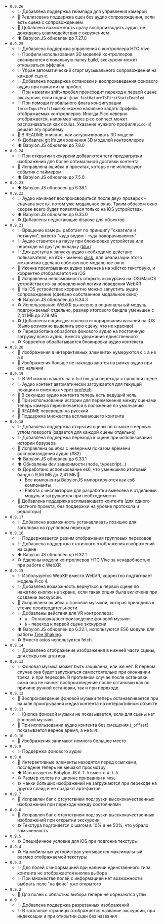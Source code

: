 * `0.9.26`
  * ✨ Добавлена поддержка геймпада для управления камерой
  * 🐛 Реализована поддержка сцен без аудио сопровождения, если есть сцена с сопровождением
  * 🐛 Добавлена возможность сразу воспроизводить аудио, не дожидаясь взаимодействия с окружением
  * ⬆ Babylon.JS обновлен до 7.27.0
* `0.9.25`
  * ✨ Добавлена поддержка управления с контроллера HTC Vive.
  * ✨ Профили использования 3D моделей контроллеров скачиваются в локальную папку build, экскурсия может открываться оффлайн.
  * ✨ Убран автоматический старт музыкального сопровождения на каждой сцене.
  * ✨ Добавлена поддержка остановки и воспроизведения фонового аудио при нажатии на пробел.
  * ✨ При нажатии shift+пробел происходит переход к первой сцене экскурсии, если поднят флаг `fastReturnToFirstStateEnabled`.
  * ✨ При помощи глобального флага конфигурации `forceInputProfileWebXr` можно насильно задать профиль отображаемых контроллеров. Иногда Pico неверно отображается, например через pico connect может распознаваться как oculus. Указание нужного профиля(`pico-4`) решает эту проблему.
  * 📝 В README описано, как актуализировать 3D модели
  * ♻ Добавлен git lfs для хранения 3D моделей контроллеров
  * ⬆ Babylon.JS обновлен до 7.8.0
* `0.9.24`
  * ✨ При открытии экскурсии добавлются теги предзагрузки изображений для более оптимальной доставки контента
  * 🐛 Исправлена ошибка в проектах, которые не используют события с таймером
  * ⬆ Babylon.JS обновлен до 7.5.0
* `0.9.23`
  * ⬆ Babylon.JS обновлен до 6.38.1
* `0.9.22`
  * ✨ Аудио начинает воспроизводиться после двух проверок - сначала жесты, потом уже модальное окно. Таким образом окно скорее всего будет появляться только на iOS устройствах.
  * ⬆ Babylon.JS обновлен до 6.35.0
  * ♻ Добавлены недостающие dispose для объектов
* `0.9.21`
  * ✨ Вращение камеры работает по принципу "схватили и потянули", вместо "куда ведем - туда поворачиваемся"
  * ✨ Аудио ставится на паузу при блокировке устройства или переходе на другую вкладку ([blur](https://developer.mozilla.org/en-US/docs/Web/API/Element/blur_event))
  * ✨ Для доступа к запуску аудио необходимо действие пользователя, на iOS - именно [click](https://developer.mozilla.org/en-US/docs/Web/API/Element/click_event), для реализации этого механизма сделано собственное модальное окно
  * 💄 Иконка проигрывания аудио заменена на жёстко текстовую, и корректно отображается на iOS
  * 🐛 Исправлена невозможность открыть экскурсию на iOS\MacOS устройствах из-за обновленной логики поведения WebXR
  * 🐛 На iOS устройствах корректно можно запустить аудио сопровождение (сделано собственное модальное окно)
  * ⬆ Babylon.JS обновлен до 6.34.3
  * ♻ Использование WebXR вынесено в опциональный модуль, подгружаемый отдельно, размер итогового бандла уменьшен с 2,41 МБ до 2.19 МБ
  * ♻ Добавлены опции для полного игнорирования касаний на iOS (было возможно выделить всю сцену, что не красиво)
  * ♻ Переработана обработка фонового аудио на постоянную загрузку всего аудио, вместо удержания единственного
  * ♻ Корректно обрабатывается блокировка аудио контекста
* `0.9.20`
  * 💄 Изображения в интерактивных элементах нумеруются с `1` а не а `0`
  * 💄 Изображения больше не накладываются на рамку аудио при его наличии
* `0.9.19`
  * ✨ В VR можно нажать на `x-button` для перехода к прошлой сцене
  * ✨ Аудио контент автоматически загружается для текущей локации и смежных через [prefetch](https://developer.mozilla.org/en-US/docs/Glossary/Prefetch)
  * 💄 В секундах аудио контента теперь есть ведущий ноль
  * 🐛 При использовании истории для перемежения между сценами теперь камера переключается в положение по умолчанию
  * 📝 README переведен на русский
  * 💩 Поддержка множества всплывающего контента
* `0.9.18`
  * ✨ Добавлена поддержка открытия сцены по ссылке с верным углом поворота (задается для каждой сцены отдельно)
  * ✨ Добавлена поддержка перехода к сцене при использовании истории браузера
  * 🐛 Исправлена ошибка с неверным показом времени воспроизведения аудио (#82)
  * ⬆ Babylon.JS обновлен до 6.33.1
  * ⬆ Обновлены dev зависимости (node, typescript...)
  * ♻ Доработано использование es6, что уменьшило итоговый бандл с 9,56 МБ до 2,41 МБ 🎉
    * Все компоненты BabylonJS импортируются как es6 компоненты
    * Работа с инспектором для разработки вынесена в отдельный модуль и загружается при необходимости
  * 💩 Добавлена поддержка всплывающего контента (для одного частного проекта, без поддержки на уровне протокола и редактора)
* `0.9.17`
  * ✨ Добавлена возможность устанавливать позицию для заголовка на групповом переходе
* `0.9.16`
  * ✨ Поддерживается режим отображения групповых переходов
  * ✨ Добавлена поддержка статичного отображения изображений на сцене
  * ⬆ Babylon.JS обновлен до 6.32.1
  * ♻ Удалены модели контроллеров HTC Vive за ненадобностью при работе с WebXR
* `0.9.15`
  * ✨ Используется WebXR вместо WebVR, корректно подтягивает модель Pico 4.
  * ✨ Добавлена возможность вернуться к первой сцене по нажатию кнопки на экране, если такая опция была включена при создании экскурсии.
  * 🐛 Исправлена ошибка с фоновой музыкой, которая приводила к утечке производительности.
  * ✨ Добавлены действия для VR контроллера:
    * `a` - Остановка/воспроизведение фоновой музыки.
    * `b` - переход к первой сцене экскурсии.
  * ⬆ Babylon.JS обновлен до 6.22.1, используются ES6 модули для работы [Tree Shaking](https://doc.babylonjs.com/setup/frameworkPackages/es6Support).
  * ♻ Вместо axios используется fetch.
* `0.9.14`
  * ✨ Добавлено отображение изображения в нижней части сцены, для сокрытия штатива.
* `0.9.13`
  * ✨ Фоновая музыка может быть зациклена, или же нет. В первом случае она будет запускаться самостоятельно при окончании трека, и при переходе. В противном случае после остановки сама она не начнет воспроизведение после остановки как по причине ручной остановки, так и при переходе.
* `0.9.12`
  * 🐛 Воспроизведение фоновой музыки теперь останавливается при начале проигрывания медиа контента на интерактивном объекте
* `0.9.11`
  * ✨ Кнопка фоновой музыки не показывается, если для сцены нет фоновой музыки
  * 🐛 При использовании аудио контента без смещения (`_offset`) показывается верное время, а не `NaN`
* `0.9.10`
  * 🎉 Изображения занимают немного большее место
* `0.9.9`
  * ✨ Поддержка фонового аудио
* `0.9.8`
  * 🐛 Интерактивные элементы находятся перед ссылками, последние теперь не мешают просмотру
  * ⬆ Используется Babylon.JS `6.7.0` вместо `4.1.0`
  * ♻ Размер холста по ширине приравнен к `4096`
  * ♻ Чанки больших изображений не загружаются при переходе на другой слайд и не создают артефактов
* `0.9.7`
  * 🐛 Исправлен баг с отсутствием подгрузки высококачественных изображений при переходе между состояниями
* `0.9.6`
  * 🐛 Исправлен баг с отсутствием подгрузки высококачественных изображений при открытии экскурсии
  * ♻ Текстура подгоняется с шагом в 10% а не 50%, что убрало замыленность
* `0.9.5`
  * ♻ Специфичное условие для iOS при подгонке текстуры
* `0.9.4`
  * ♻ На мобильных устройствах учитывается максимальный размер отображаемой текстуры
* `0.9.3`
  * ✨ Для полей с информацией при наличии единственного типа контента не отображается кнопка выбора
  * ✨ При множестве полей с информацией нет возможности выбрать поле "на фоне" уже открытого
* `0.9.2`
  * 🐛 Для полей с областью выбора теперь не обрезаются углы
* `0.9`
  * ✨ Добавлена поддержка разрезанных изображений
  * ✨ В заголовке страницы отображается название экскурсии, при индексации и при открытии сцен без названия
